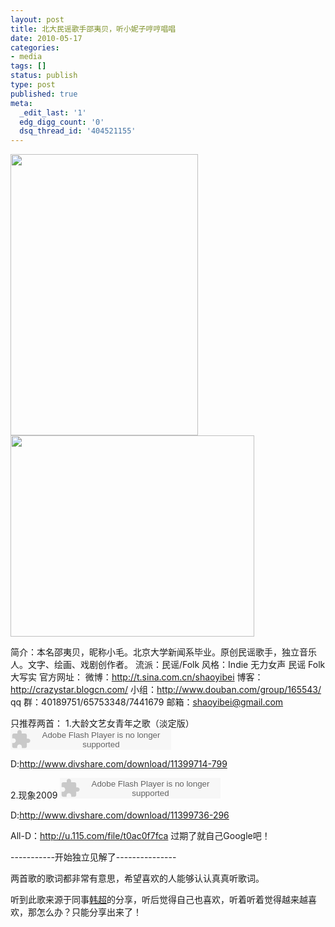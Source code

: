 ```yaml
---
layout: post
title: 北大民谣歌手邵夷贝，听小妮子哼哼唱唱
date: 2010-05-17
categories:
- media
tags: []
status: publish
type: post
published: true
meta:
  _edit_last: '1'
  edg_digg_count: '0'
  dsq_thread_id: '404521155'
---
```

<a href="/wp-content/uploads/p469435742.jpg"><img class="alignnone size-full wp-image-292" title="p469435742" src="/wp-content/uploads/p469435742.jpg" alt="" width="300" height="450" /></a><a href="/wp-content/uploads/W020090512523814355279.jpg"><img class="alignnone size-full wp-image-291" title="W020090512523814355279" src="/wp-content/uploads/W020090512523814355279.jpg" alt="" width="390" height="322" /></a>

简介：本名邵夷贝，昵称小毛。北京大学新闻系毕业。原创民谣歌手，独立音乐人。文字、绘画、戏剧创作者。
流派：民谣/Folk
风格：Indie 无力女声 民谣 Folk 大写实
官方网址：
微博：<a rel="nofollow" href="http://t.sina.com.cn/shaoyibei" target="_blank">http://t.sina.com.cn/shaoyibei</a>
博客：<a rel="nofollow" href="http://crazystar.blogcn.com/" target="_blank">http://crazystar.blogcn.com/</a>
小组：<a href="http://www.douban.com/group/165543/">http://www.douban.com/group/165543/</a>
qq 群：40189751/65753348/7441679
邮箱：shaoyibei@gmail.com

只推荐两首：
1.大龄文艺女青年之歌（淡定版）
<embed src="http://www.xiami.com/widget/0_1769530668/singlePlayer.swf" type="application/x-shockwave-flash" width="257" height="33" wmode="transparent"></embed>

D:<a href="http://www.divshare.com/download/11399714-799">http://www.divshare.com/download/11399714-799</a>

2.现象2009
<embed src="http://www.xiami.com/widget/0_1769526900/singlePlayer.swf" type="application/x-shockwave-flash" width="257" height="33" wmode="transparent"></embed>

D:<a href="http://www.divshare.com/download/11399736-296">http://www.divshare.com/download/11399736-296</a>

All-D：<a href="http://u.115.com/file/t0ac0f7fca" target="_blank">http://u.115.com/file/t0ac0f7fca</a> 过期了就自己Google吧！

-----------开始独立见解了---------------

两首歌的歌词都非常有意思，希望喜欢的人能够认认真真听歌词。

听到此歌来源于同事<a href="http://alexux.com/" target="_blank">韩超</a>的分享，听后觉得自己也喜欢，听着听着觉得越来越喜欢，那怎么办？只能分享出来了！
